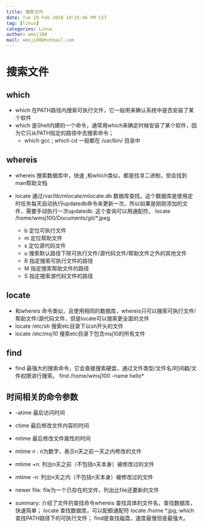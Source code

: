 ```yaml
---
title: 搜索文件
date: Tue 20 Feb 2018 10:35:46 PM CST
tag: [linux]
categories: Linux
author: wmsj100
mail: wmsj100@hotmail.com
---
```


# 搜索文件

## which
- which 在PATH路径内搜索可执行文件，它一般用来确认系统中是否安装了某个软件
- which 是Shell内建的一个命令，通常用which来确定时候安装了某个软件，因为它只从PATH指定的路径中去搜索命令；
	- which gcc ; which cd 一般都在 /usr/bin/ 目录中

## whereis 
- whereis 搜索数据库中，快速 ,和which类似，都是找寻二进制，但会找到man帮助文档

- locate 通过/var/lib/mlocate/mlocate.db 数据库查找，这个数据库是使用定时任务每天自动执行updatedb命令来更新一次，所以如果是刚刚添加的文件，需要手动执行一次updatedb. 这个查询可以用通配符。  locate /home/wmsj100/Documents/git/*.jpeg
	- b 定位可执行文件
	- m 定位帮助文件
	- s 定位源代码文件
	- u 搜索默认路径下除可执行文件/源代码文件/帮助文件之外的其他文件
	- B 指定搜索可执行文件的路径
	- M 指定搜索帮助文件的路径
	- S 指定搜索源代码文件的路径

## locate 
- 和whereis 命令类似，且使用相同的数据库，whereis只可以搜索可执行文件/帮助文件/源代码文件，但是locate可以搜索更全面的文件
- locate /etc/sh 搜索etc目录下以sh开头的文件
- locate /etc/*msj10* 搜索etc目录下包含msj10的所有文件

## find
- find 最强大的搜索命令，它会直接搜索硬盘，通过文件类型/文件名/时间戳/文件权限进行搜索。  find /home/wmsj100 -name hello*  

## 时间相关的命令参数
- -atime 最后访问时间
- ctime 最后修改文件内容的时间
- mtime 最后修改文件属性的时间
- mtime n : n为数字，表示n天之前一天之内修改的文件
- mtime +n: 列出n天之前（不包括n天本身）被修改过的文件
- mtime -n: 列出n天之内（不包括n天本身）被修改过的文件
- newer file: file为一个已存在的文件，列出比file还要新的文件 


- summary:
	介绍了文件的查找命令whereis 查找具体的文件名，查找数据库，快速简单； locate 查找数据库，可以配额通配符 locate /home *.jpg; which 查找PATH路径下的可执行文件； find是查找磁盘，速度最慢但是最强大。
